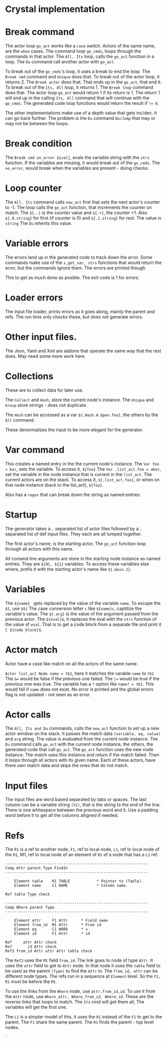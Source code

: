 # Crystal implementation

# Break command

The actor loop `go_act` works like a `case` switch.
Actors of the same name, are the `when` cases.
The command loop `go_cmds`, loops through the commands in that actor.
The `All, Its` loop, calls the `go_act` function in a loop.
The `Du` command call another actor with `go_act`.

To break out of the `go_cmds`'s loop, it uses a break
to end the loop. The `Break cmd` command and `Unique` does that.
To break out of the actor loop, it returns 2. The `Break actor` does that.
That ends up in the `go_act`, that end it.
To break out of the `Its, All` loop, it returns 1. The `Break loop` command does that.
The actor loop `go_act` would return 1 if its return is 1.
The return 1 will end up in the calling `Its, All` command that 
will continue with the `go_cmds`. The generated code loop functions
would return the result if `!= 0`.

The other implementations make use of a depth value that gets inc/dec.
It can go back further. The problem is the `Du` command `Do/Jump` 
that may or may not be between the loops.

# Break condition

The `Break cmd on_error ${val}`, evals the variable string with the `strs` function.
If the variables are missing, it would break out of the `go_cmds`.
The `no_error`, would break when the variables are present - doing checks.

# Loop counter

The `All, Its` command calls `new_act` first that sets the next actor's counter to -1.
The loop calls the `go_act` function, that increments the counter on match.
The `${.-}` is the counter value and `${.+}`, the counter +1.
Also `${.0.string}` for first (if counter is 0) and `${.1.string}` for rest. The value is `string`
The `Du` inherits this value.
 
# Variable errors

The errors land up in the generated code to track down the error.
Some commands make use of the `s_get_var, strs` functions that would return
the error, but the commands ignore them. The errors are printed though.

This to get as much done as posible. The exit code is 1 for errors.

# Loader errors

The input file loader, prints errors as it goes along, mainly the parent and refs.
The run time only checks these, but does not generate errors.

# Other input files.

The Json, Yaml and Xml are addons that operate the same way that the rest does.
May need some more work here.

# Collections

These are to collect data for later use.

The `Collect` and `Hash`, store the current node's instance.
The `Unique` and `Group` store strings - does not duplicate.

The `Hash` can be accessed as a var `${.Hash.A.Open.foo}`, the others by the `All` command.

These denormalizes the input to be more elegant for the generator.
 
# Var command

This creates a named entry in the the current node's instance.
The `Var foo = bar`, sets the variable. To access it, `${foo}`
The `Var .list_act.foo = abar`, set the variable in the node instance that is current
in the `list_act`. The current actors are on the stack. To access it, `${.list_act.foo}`,
or when on that node instance (back to the list_act), `${foo}`.

Also has a `regex` that can break down the string as named entries.

# Startup

The generator takes a `,` separated list of actor files followed
by a `,` separated list of def input files. They each are all lumped together.

The first actor's name, is the starting actor. The `go_act` function
loop through all actors with this name.

All comand line arguments are store in the starting node instance as named entries.
They are `${0}, ${1}` variables. To access these variables else where, prefix it with
the starting actor's name like `${.main.1}`.

# Variables

The `${name} ` gets replaced by the value of the variable `name`. To escape the `${`, use `$${`
The case conversion letter `c` like `${name}c`, captilize the variable's value.
The `${.arg}` is the value of the argument passed from the previous actor.
The `${eval}$`, it replaces the eval with the `strs` function of the value of `eval`.
That is to get a code block from a separate file and print it `C ${code_block}$`.

# Actor match

Actor have a case like match on all the actors of the same name.

`Actor list_act Node name = tb1`, here it matches the varable `name` to `tb1`
The `&=` would be false if the previous one failed. The `|=` would be true if the previous one was true.
The variable has a `?` option like `name? = tb1`. This would fail if `name` does not exist.
No error is printed and the global errors flag is not updated - not seen as an error.

# Actor calls

The `All, Its and Du` commands, calls the `new_act` function to set up
a new actor window on the stack. It passes the match data `(variable, eq, value)` and `arg` string.
The value is evaluated from the current node instance.
The `Du` command calls `go_act` with the current node instance, the others, the generated code that call `go_act`.
The `go_act` function uses the new node instance. The match uses this instance
and return if the match failed. Then it loops through all actors with its given name.
Each of these actors, have there own match data and skips the ones that do not match.

# Input files

The input files are word based separated by tabs or spaces. The last column
can be a variable string `(V1)`, that is the string to the end of the line.
There is one whitespace between the previous word and it. Use a padding word
before it to get all the columns alligned if needed.

# Refs

The `R1` is a ref to another node, `F1`, ref to local node,
`L1`, ref to local node of the `R1`, M1, ref to local node of an element of `R1`
of a node that has a `L1` ref.

```
----------------------------------------------------------------
Comp Attr parent Type FindIn
----------------------------------------------------------------

	Element table    R1 TABLE            * Pointer to (Table).
	Element name     C1 NAME             * Colomn name.

Ref table Type check

----------------------------------------------------------------
Comp Where parent Type
----------------------------------------------------------------

	Element attr     F1 Attr      * Field name
	Element from_id  M1 Attr      * From id
	Element eq       C1 WORD      * =
	Element id       F1 Attr      * id

Ref     attr Attr check
Ref       id Attr check
Ref3 from_id Attr attr Attr table check

```

The `Ref3` uses the `M1` field `from_id`. The link goes to node of type `Attr`.
It uses the `attr` field to get to `Attr` node. In that node it uses the `table` field
to be used as the parent `(Type)` to find the `Attr` in.
The `from_id, attr` can be different node types.
The refs run in a sequence at `Element` level. So the `F1, R1` must be before the `M1`.

To use the links from the `Where` node, use `attr,from_id,id`. To use it from the `Attr` node,
use `Where_attr, Where_from_id, Where_id`. These are the reverse links that loops to match.
The `Its` cmd will get them all, The variables will get the first one.

The `L1` is a simpler model of this, it uses the `R1` instead of the `F1` to get to the parent.
The `F1` share the same parent. The `R1` finds the parent - top level nodes.






`










